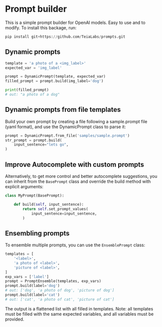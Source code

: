 # Prompt builder

This is a simple prompt builder for OpenAI models. Easy to use and to modify. To install this backage, run:

```python
pip install git+https://github.com/TeiaLabs/prompts.git
```

## Dynamic prompts

```python
template = 'a photo of a <img_label>'
expected_var = 'img_label'

prompt = DynamicPrompt(template, expected_var)
filled_prompt = prompt.build(img_label='dog')

print(filled_prompt)
# out: "a photo of a dog"
```

## Dynamic prompts from file templates

Build your own prompt by creating a file following a sample.prompt file (yaml format), and use the DynamicPrompt class to parse it:

```python
prompt = DynamicPrompt.from_file('samples/sample.prompt')
str_prompt = prompt.build(
    input_sentence="lets go",
)
```


## Improve Autocomplete with custom prompts 
Alternatively, to get more control and better autocomplete suggestions, you can inherit from the `BasePrompt` class and override the build method with explicit arguments:

```python
class MyPrompt(BasePrompt):

    def build(self, input_sentence):
        return self.set_prompt_values(
            input_sentence=input_sentence,
        )
```

## Ensembling prompts

To ensemble multiple prompts, you can use the `EnsemblePrompt` class:

```python
templates = [
    '<label>', 
    'a photo of <label>', 
    'picture of <label>',
]
exp_vars = ['label']
prompt = PromptEnsemble(templates, exp_vars)
prompt.build(label='dog')
# out: ['dog', 'a photo of dog', 'picture of dog']
prompt.build(label='cat')
# out: ['cat', 'a photo of cat', 'picture of cat']
```

The output is a flattened list with all filled in templates. Note: all templates must be filled with the same expected variables, and all variables must be provided.